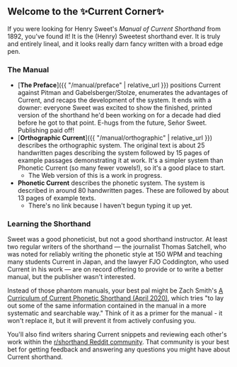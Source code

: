 ## Welcome to the ✨Current Corner✨

If you were looking for Henry Sweet's _Manual of Current Shorthand_ from 1892, you've found it!
It is the (Henry) Sweetest shorthand ever.
It is truly and entirely lineal, and it looks really darn fancy written with a broad edge pen.

### The Manual
- [**The Preface**]({{ "/manual/preface" | relative_url }}) positions Current against Pitman and Gabelsberger/Stolze, enumerates the advantages of Current, and recaps the development of the system. It ends with a downer: everyone Sweet was excited to show the finished, printed version of the shorthand he'd been working on for a decade had died before he got to that point. E-hugs from the future, Señor Sweet. Publishing paid off!
- [**Orthographic Current**]({{ "/manual/orthographic" | relative_url }}) describes the orthographic system. The original text is about 25 handwritten pages describing the system followed by 15 pages of example passages demonstrating it at work. It's a simpler system than Phonetic Current (so many fewer vowels!), so it's a good place to start.
  - The Web version of this is a work in progress.
- **Phonetic Current** describes the phonetic system. The system is described in around 80 handwritten pages. These are followed by about 13 pages of example texts.
  - There's no link because I haven't begun typing it up yet.
  
### Learning the Shorthand
Sweet was a good phoneticist, but not a good shorthand instructor. At least two regular writers of the shorthand — the journalist Thomas Satchell, who was noted for reliably writing the phonetic style at 150 WPM and teaching many students Current in Japan, and the lawyer FJO Coddington, who used Current in his work — are on record offering to provide or to write a better manual, but the publisher wasn't interested.

Instead of those phantom manuals,
your best pal might be Zach Smith's
[A Curriculum of Current Phonetic Shorthand (April 2020)](https://blog.zdsmith.com/posts/a-curriculum-of-current-phonetic-shorthand.html),
which tries "to lay out some of the same information contained in the manual in a more systematic and searchable way."
Think of it as a primer for the manual - it won't replace it, but it will prevent it from actively confusing you.

You'll also find writers sharing Current snippets and reviewing each other's work within the
[r/shorthand Reddit community](https://www.reddit.com/r/shorthand).
That community is your best bet for getting feedback and answering any questions you might have about Current shorthand.
